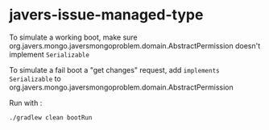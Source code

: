 # javers-issue-managed-type

To simulate a working boot, make sure org.javers.mongo.javersmongoproblem.domain.AbstractPermission doesn't implement `Serializable` 

To simulate a fail boot a "get changes" request, add `implements Serializable` to org.javers.mongo.javersmongoproblem.domain.AbstractPermission

Run with : 

```bash
./gradlew clean bootRun
```